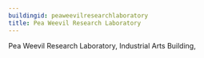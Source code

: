 ```yaml
---
buildingid: peaweevilresearchlaboratory
title: Pea Weevil Research Laboratory
---
```


Pea Weevil Research Laboratory, Industrial Arts Building,
